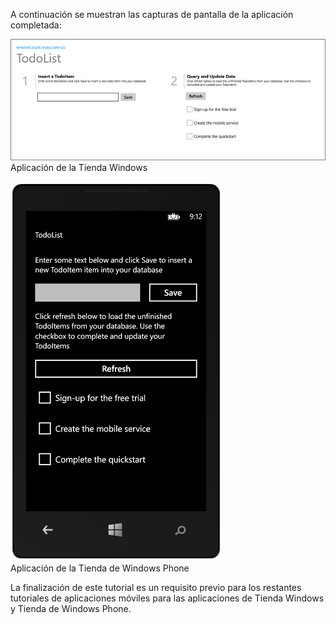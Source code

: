 
A continuación se muestran las capturas de pantalla de la aplicación completada:

![](./media/app-service-mobile-windows-universal-get-started-preview/mobile-quickstart-completed.png) <br/>Aplicación de la Tienda Windows

![](./media/app-service-mobile-windows-universal-get-started-preview/mobile-quickstart-completed-wp8.png) <br/>Aplicación de la Tienda de Windows Phone

La finalización de este tutorial es un requisito previo para los restantes tutoriales de aplicaciones móviles para las aplicaciones de Tienda Windows y Tienda de Windows Phone.

<!---HONumber=Oct15_HO3-->